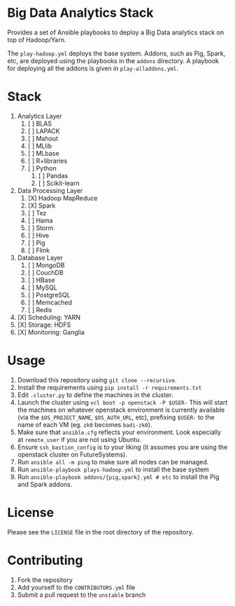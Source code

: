 # Big Data Analytics Stack

Provides a set of Ansible playbooks to deploy a Big Data analytics
stack on top of Hadoop/Yarn.

The `play-hadoop.yml` deploys the base system. Addons, such as Pig,
Spark, etc, are deployed using the playbooks in the `addons`
directory. A playbook for deploying all the addons is given in
`play-alladdons.yml`.


# Stack

1. Analytics Layer
   1. [ ] BLAS
   1. [ ] LAPACK
   1. [ ] Mahout
   1. [ ] MLlib
   1. [ ] MLbase
   1. [ ] R+libraries
   1. [ ] Python
      1. [ ] Pandas
      1. [ ] Scikit-learn
1. Data Processing Layer
   1. [X] Hadoop MapReduce
   1. [X] Spark
   1. [ ] Tez
   1. [ ] Hama
   1. [ ] Storm
   1. [ ] Hive
   1. [ ] Pig
   1. [ ] Flink
1. Database Layer
    1. [ ] MongoDB
    1. [ ] CouchDB
    1. [ ] HBase
    1. [ ] MySQL
    1. [ ] PostgreSQL
    1. [ ] Memcached
    1. [ ] Redis
1. [X] Scheduling: YARN
1. [X] Storage: HDFS
1. [X] Monitoring: Ganglia


# Usage

1. Download this repository using `git clone --recursive`.
1. Install the requirements using `pip install -r requirements.txt`
1. Edit `.cluster.py` to define the machines in the cluster.
1. Launch the cluster using `vcl boot -p openstack -P $USER-` This
   will start the machines on whatever openstack environment is
   currently available (via the `$OS_PROJECT_NAME`, `$OS_AUTH_URL`,
   etc), prefixing `$USER-` to the name of each VM (eg. `zk0` becomes
   `badi-zk0`).
1. Make sure that `ansible.cfg` reflects your environment. Look
   especially at `remote_user` if you are not using Ubuntu.
1. Ensure `ssh_bastion_config` is to your liking (it assumes you are
   using the openstack cluster on FutureSystems).
1. Run `ansible all -m ping` to make sure all nodes can be managed.
1. Run `ansible-playbook plays-hadoop.yml` to install the base system
1. Run `ansible-playbook addons/{pig,spark}.yml # etc` to install the
   Pig and Spark addons.


# License

Please see the `LICENSE` file in the root directory of the repository.


# Contributing

1. Fork the repository
1. Add yourself to the `CONTRIBUTORS.yml` file
1. Submit a pull request to the `unstable` branch
